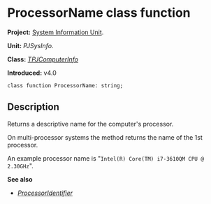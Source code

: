 <a href='Hidden comment: 
$Rev$
$Date$
'></a>

# ProcessorName class function #

**Project:** [System Information Unit](SystemInformationUnit.md).

**Unit:** _PJSysInfo_.

**Class:** _[TPJComputerInfo](TPJComputerInfo.md)_

**Introduced:** v4.0

```
class function ProcessorName: string;
```

## Description ##

Returns a descriptive name for the computer's processor.

On multi-processor systems the method returns the name of the 1st processor.

An example processor name is "`Intel(R) Core(TM) i7-3610QM CPU @ 2.30GHz`".

**See also**

  * _[ProcessorIdentifier](TPJComputerInfoProcessorIdentifier.md)_